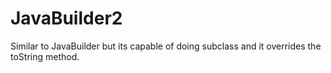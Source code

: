# JavaBuilder2
Similar to JavaBuilder but its capable of doing subclass and it overrides the toString method.
